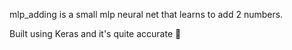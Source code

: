 mlp_adding is a small mlp neural net that learns to add 2 numbers.

Built using Keras and it's quite accurate 👏
